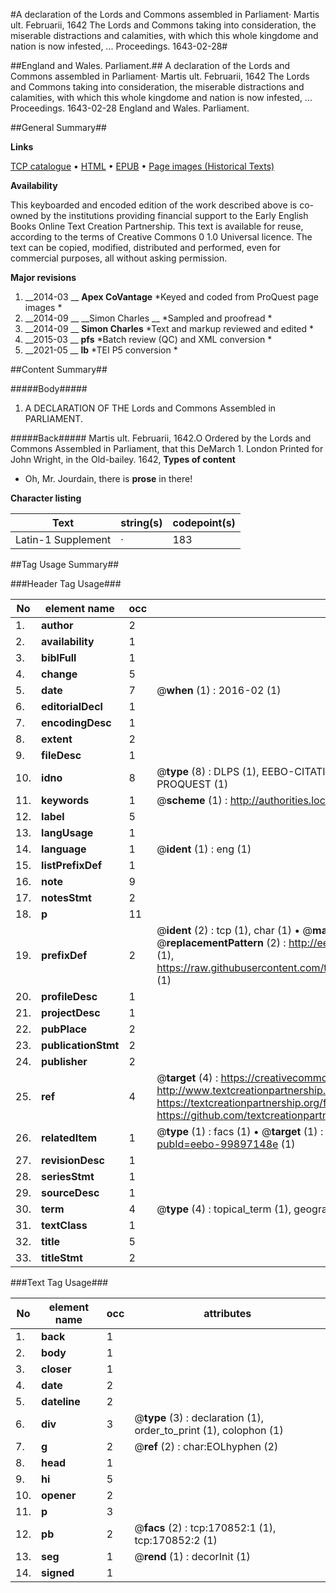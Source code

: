 #A declaration of the Lords and Commons assembled in Parliament· Martis ult. Februarii, 1642 The Lords and Commons taking into consideration, the miserable distractions and calamities, with which this whole kingdome and nation is now infested, ... Proceedings. 1643-02-28#

##England and Wales. Parliament.##
A declaration of the Lords and Commons assembled in Parliament· Martis ult. Februarii, 1642 The Lords and Commons taking into consideration, the miserable distractions and calamities, with which this whole kingdome and nation is now infested, ...
Proceedings. 1643-02-28
England and Wales. Parliament.

##General Summary##

**Links**

[TCP catalogue](http://www.ota.ox.ac.uk/tcp/)  • 
[HTML](http://tei.it.ox.ac.uk/tcp/Texts-HTML/free/A82/A82618.html)  • 
[EPUB](http://tei.it.ox.ac.uk/tcp/Texts-EPUB/free/A82/A82618.epub) • 
[Page images (Historical Texts)](https://historicaltexts.jisc.ac.uk/eebo-99897148e)

**Availability**

This keyboarded and encoded edition of the work described above is co-owned by the
    institutions providing financial support to the Early English Books Online Text Creation
    Partnership. This text is available for reuse, according to the terms of  Creative Commons 0 1.0 Universal
    licence. The text can be copied, modified, distributed and performed, even for commercial
    purposes, all without asking permission.

**Major revisions**

1. __2014-03 __ __Apex CoVantage__ *Keyed and coded from ProQuest page images *
1. __2014-09 __ __Simon Charles __ *Sampled and proofread *
1. __2014-09 __ __Simon Charles__ *Text and markup reviewed and edited *
1. __2015-03 __ __pfs__ *Batch review (QC) and XML conversion *
1. __2021-05 __ __lb__ *TEI P5 conversion *

##Content Summary##

#####Body#####

1. A DECLARATION OF THE Lords and Commons Assembled in PARLIAMENT.

#####Back#####
Martis ult. Februarii, 1642.O Ordered by the Lords and Commons Assembled in Parliament, that this DeMarch 1. London Printed for John Wright, in the Old-bailey. 1642,
**Types of content**

  * Oh, Mr. Jourdain, there is **prose** in there!

**Character listing**


|Text|string(s)|codepoint(s)|
|---|---|---|
|Latin-1 Supplement|·|183|

##Tag Usage Summary##

###Header Tag Usage###

|No|element name|occ|attributes|
|---|---|---|---|
|1.|__author__|2||
|2.|__availability__|1||
|3.|__biblFull__|1||
|4.|__change__|5||
|5.|__date__|7| @__when__ (1) : 2016-02 (1)|
|6.|__editorialDecl__|1||
|7.|__encodingDesc__|1||
|8.|__extent__|2||
|9.|__fileDesc__|1||
|10.|__idno__|8| @__type__ (8) : DLPS (1), EEBO-CITATION (1), VID (1), EEBO-PROQUEST (1), STC (3), PROQUEST (1)|
|11.|__keywords__|1| @__scheme__ (1) : http://authorities.loc.gov/ (1)|
|12.|__label__|5||
|13.|__langUsage__|1||
|14.|__language__|1| @__ident__ (1) : eng (1)|
|15.|__listPrefixDef__|1||
|16.|__note__|9||
|17.|__notesStmt__|2||
|18.|__p__|11||
|19.|__prefixDef__|2| @__ident__ (2) : tcp (1), char (1)  •  @__matchPattern__ (2) : ([0-9\-]+):([0-9IVX]+) (1), (.+) (1)  •  @__replacementPattern__ (2) : http://eebo.chadwyck.com/downloadtiff?vid=$1&page=$2 (1), https://raw.githubusercontent.com/textcreationpartnership/Texts/master/tcpchars.xml#$1 (1)|
|20.|__profileDesc__|1||
|21.|__projectDesc__|1||
|22.|__pubPlace__|2||
|23.|__publicationStmt__|2||
|24.|__publisher__|2||
|25.|__ref__|4| @__target__ (4) : https://creativecommons.org/publicdomain/zero/1.0/ (1), http://www.textcreationpartnership.org/docs/. (1), https://textcreationpartnership.org/faq/#faq05 (1), https://github.com/textcreationpartnership (1)|
|26.|__relatedItem__|1| @__type__ (1) : facs (1)  •  @__target__ (1) : https://data.historicaltexts.jisc.ac.uk/view?pubId=eebo-99897148e (1)|
|27.|__revisionDesc__|1||
|28.|__seriesStmt__|1||
|29.|__sourceDesc__|1||
|30.|__term__|4| @__type__ (4) : topical_term (1), geographic_name (2), genre_form (1)|
|31.|__textClass__|1||
|32.|__title__|5||
|33.|__titleStmt__|2||


###Text Tag Usage###

|No|element name|occ|attributes|
|---|---|---|---|
|1.|__back__|1||
|2.|__body__|1||
|3.|__closer__|1||
|4.|__date__|2||
|5.|__dateline__|2||
|6.|__div__|3| @__type__ (3) : declaration (1), order_to_print (1), colophon (1)|
|7.|__g__|2| @__ref__ (2) : char:EOLhyphen (2)|
|8.|__head__|1||
|9.|__hi__|5||
|10.|__opener__|2||
|11.|__p__|3||
|12.|__pb__|2| @__facs__ (2) : tcp:170852:1 (1), tcp:170852:2 (1)|
|13.|__seg__|1| @__rend__ (1) : decorInit (1)|
|14.|__signed__|1||
